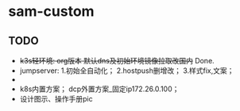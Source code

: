 # sam-custom

## TODO

- ~~k3s轻环境: org版本 默认dns及初始环境镜像拉取改国内~~ Done.
- jumpserver: 1.初始全自动化； 2.hostpush删增改； 3.样式fix,文案；
- 
- k8s内置方案； dcp外置方案_固定ip172.26.0.100；
- 设计图示、操作手册pic
